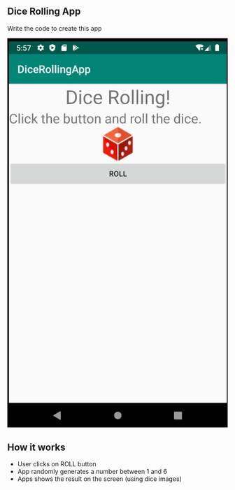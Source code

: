 ## Dice Rolling App

Write the code to create this app

![dice rollling app ui](screenshots/screenshot.png)

## How it works

* User clicks on ROLL button
* App randomly generates a number between 1 and 6
* Apps shows the result on the screen (using dice images)
